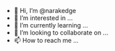 - 👋 Hi, I’m @narakedge
- 👀 I’m interested in ...
- 🌱 I’m currently learning ...
- 💞️ I’m looking to collaborate on ...
- 📫 How to reach me ...

<!---
narakedge/narakedge is a ✨ special ✨ repository because its `README.md` (this file) appears on your GitHub profile.
You can click the Preview link to take a look at your changes.
--->
